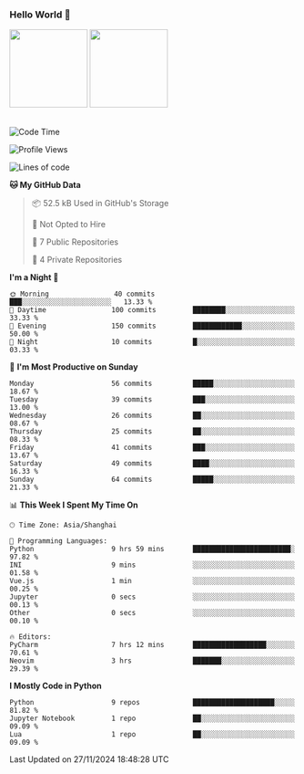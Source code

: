 ### Hello World 👋
<img align="" height="137px" src="https://github-readme-stats.vercel.app/api?username=myhMARS&hide_title=true&hide_border=true&show_icons=trueline_height=21&text_color=000&icon_color=000&bg_color=0,ea6161,ffc64d,fffc4d,52fa5a&theme=graywhite" /> </div>
<img align="" height="137px" src="https://github-readme-stats-git-masterrstaa-rickstaa.vercel.app/api/top-langs/?username=myhMARS&hide_title=true&hide_border=true&layout=compact&langs_count=6&text_color=000&icon_color=fff&bg_color=0,52fa5a,4dfcff,c64dff&theme=graywhite" /><br><br>

<!--START_SECTION:waka-->
![Code Time](http://img.shields.io/badge/Code%20Time-376%20hrs%2057%20mins-blue)

![Profile Views](http://img.shields.io/badge/Profile%20Views-0-blue)

![Lines of code](https://img.shields.io/badge/From%20Hello%20World%20I%27ve%20Written-221.0%20thousand%20lines%20of%20code-blue)

**🐱 My GitHub Data** 

> 📦 52.5 kB Used in GitHub's Storage 
 > 
> 🚫 Not Opted to Hire
 > 
> 📜 7 Public Repositories 
 > 
> 🔑 4 Private Repositories 
 > 
**I'm a Night 🦉** 

```text
🌞 Morning                40 commits          ███░░░░░░░░░░░░░░░░░░░░░░   13.33 % 
🌆 Daytime                100 commits         ████████░░░░░░░░░░░░░░░░░   33.33 % 
🌃 Evening                150 commits         ████████████░░░░░░░░░░░░░   50.00 % 
🌙 Night                  10 commits          █░░░░░░░░░░░░░░░░░░░░░░░░   03.33 % 
```
📅 **I'm Most Productive on Sunday** 

```text
Monday                   56 commits          █████░░░░░░░░░░░░░░░░░░░░   18.67 % 
Tuesday                  39 commits          ███░░░░░░░░░░░░░░░░░░░░░░   13.00 % 
Wednesday                26 commits          ██░░░░░░░░░░░░░░░░░░░░░░░   08.67 % 
Thursday                 25 commits          ██░░░░░░░░░░░░░░░░░░░░░░░   08.33 % 
Friday                   41 commits          ███░░░░░░░░░░░░░░░░░░░░░░   13.67 % 
Saturday                 49 commits          ████░░░░░░░░░░░░░░░░░░░░░   16.33 % 
Sunday                   64 commits          █████░░░░░░░░░░░░░░░░░░░░   21.33 % 
```


📊 **This Week I Spent My Time On** 

```text
🕑︎ Time Zone: Asia/Shanghai

💬 Programming Languages: 
Python                   9 hrs 59 mins       ████████████████████████░   97.82 % 
INI                      9 mins              ░░░░░░░░░░░░░░░░░░░░░░░░░   01.58 % 
Vue.js                   1 min               ░░░░░░░░░░░░░░░░░░░░░░░░░   00.25 % 
Jupyter                  0 secs              ░░░░░░░░░░░░░░░░░░░░░░░░░   00.13 % 
Other                    0 secs              ░░░░░░░░░░░░░░░░░░░░░░░░░   00.10 % 

🔥 Editors: 
PyCharm                  7 hrs 12 mins       ██████████████████░░░░░░░   70.61 % 
Neovim                   3 hrs               ███████░░░░░░░░░░░░░░░░░░   29.39 % 
```

**I Mostly Code in Python** 

```text
Python                   9 repos             ████████████████████░░░░░   81.82 % 
Jupyter Notebook         1 repo              ██░░░░░░░░░░░░░░░░░░░░░░░   09.09 % 
Lua                      1 repo              ██░░░░░░░░░░░░░░░░░░░░░░░   09.09 % 
```




 Last Updated on 27/11/2024 18:48:28 UTC
<!--END_SECTION:waka-->

<!--
**myhMARS/myhMARS** is a ✨ _special_ ✨ repository because its `README.md` (this file) appears on your GitHub profile.

Here are some ideas to get you started:

- 🔭 I’m currently working on ...
- 🌱 I’m currently learning ...
- 👯 I’m looking to collaborate on ...
- 🤔 I’m looking for help with ...
- 💬 Ask me about ...
- 📫 How to reach me: ...
- 😄 Pronouns: ...
- ⚡ Fun fact: ...
-->
